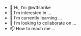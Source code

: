 - 👋 Hi, I’m @wtfshrike
- 👀 I’m interested in ...
- 🌱 I’m currently learning ...
- 💞️ I’m looking to collaborate on ...
- 📫 How to reach me ...

<!---
wtfshrike/wtfshrike is a ✨ special ✨ repository because its `README.md` (this file) appears on your GitHub profile.
You can click the Preview link to take a look at your changes.
--->
